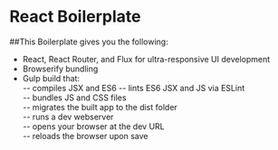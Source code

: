 # React Boilerplate

##This Boilerplate gives you the following:
- React, React Router, and Flux for ultra-responsive UI development  
- Browserify bundling  
- Gulp build that:  
-- compiles JSX and ES6
-- lints ES6 JSX and JS via ESLint  
-- bundles JS and CSS files  
-- migrates the built app to the dist folder  
-- runs a dev webserver  
-- opens your browser at the dev URL  
-- reloads the browser upon save  

